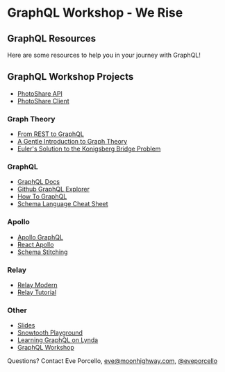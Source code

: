 GraphQL Workshop - We Rise
==========

## GraphQL Resources

Here are some resources to help you in your journey with GraphQL!

## GraphQL Workshop Projects
* [PhotoShare API](https://github.com/graphqlworkshop/photo-share-api)
* [PhotoShare Client](https://github.com/graphqlworkshop/photo-share-client)

### Graph Theory

* [From REST to GraphQL](https://0x2a.sh/from-rest-to-graphql-b4e95e94c26b)
* [A Gentle Introduction to Graph Theory](https://dev.to/vaidehijoshi/a-gentle-introduction-to-graph-theory)
* [Euler's Solution to the Konigsberg Bridge Problem](www.maa.org/press/periodicals/convergence/leonard-eulers-solution-to-the-konigsberg-bridge-problem)

### GraphQL

* [GraphQL Docs](http://graphql.org/)
* [Github GraphQL Explorer](https://developer.github.com/v4/explorer/)
* [How To GraphQL](https://www.howtographql.com/)
* [Schema Language Cheat Sheet](https://github.com/sogko/graphql-schema-language-cheat-sheet)

### Apollo

* [Apollo GraphQL](https://www.apollographql.com/)
* [React Apollo](https://github.com/apollographql/react-apollo)
* [Schema Stitching](https://www.apollographql.com/docs/graphql-tools/schema-stitching.html)

### Relay

* [Relay Modern](https://facebook.github.io/relay/)
* [Relay Tutorial](https://facebook.github.io/relay/docs/tutorial.html)

### Other

* [Slides](https://docs.google.com/presentation/d/1uU-4Cw-hWfeXX8YJPH4MGyqGLPyrVf_9uU74XZZS2TM/edit?usp=sharing)
* [Snowtooth Playground](http://snowtooth.herokuapp.com/playground)
* [Learning GraphQL on Lynda](https://www.lynda.com/JavaScript-tutorials/Learning-GraphQL/574714-2.html)
* [GraphQL Workshop](https://www.graphqlworkshop.com)

Questions? Contact Eve Porcello, [eve@moonhighway.com](mailto:eve@moonhighway.com), [@eveporcello](https://www.twitter.com/eveporcello)

